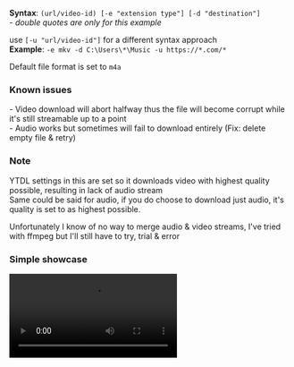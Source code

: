**Syntax**: `(url/video-id) [-e "extension type"] [-d "destination"]` <br>
\- *double quotes are only for this example*

use `[-u "url/video-id"]` for a different syntax approach <br>
**Example**: `-e mkv -d C:\Users\*\Music -u https://*.com/*`

Default file format is set to `m4a` <br>

### Known issues 
\- Video download will abort halfway thus the file will become corrupt while it's still streamable up to a point <br>
\- Audio works but sometimes will fail to download entirely (Fix: delete empty file & retry)

### Note
YTDL settings in this are set so it downloads video with highest quality possible, resulting in lack of audio stream <br>
Same could be said for audio, if you do choose to download just audio, it's quality is set to as highest possible.

Unfortunately I know of no way to merge audio & video streams, I've tried with ffmpeg but I'll still have to try, trial & error

### Simple showcase
<video src="https://github.com/user-attachments/assets/debfa1a2-2e97-4113-b0d7-7edcc74812cb">
